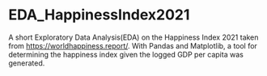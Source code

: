 # EDA_HappinessIndex2021
A short Exploratory Data Analysis(EDA) on the Happiness Index 2021 taken from https://worldhappiness.report/. With Pandas and Matplotlib, a tool for determining the happiness index given the logged GDP per capita was generated.
